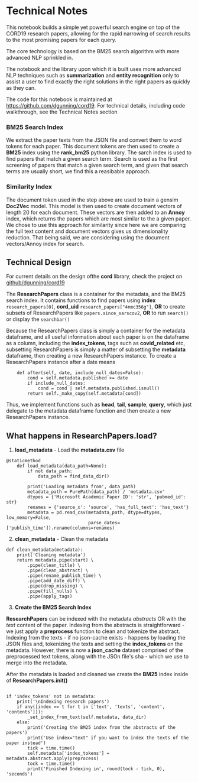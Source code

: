 # Technical Notes

This notebook builds a simple yet powerful search engine on top of the CORD19 research papers, allowing for the rapid narrowing of search results to the most promising papers for each query.

The core technology is based on the BM25 search algorithm with more advanced NLP sprinkled in. 

The notebook and the library upon which it is built uses more advanced NLP techniques such as **summarization** and **entity recognition** only to assist a user to find exactly the right solutions in the right papers as quickly as they can. 

The code for this notebook is maintained at https://github.com/dgunning/cord19. For technical details, including code walkthrough, see the Technical Notes section

### BM25 Search Index
We extract the paper texts from the JSON file and convert them to word tokens for each paper. This document tokens are then used to create a **BM25** index using the **rank_bm25** python library. The sarch index is used to find papers that match a given search term. Search is used as the first screening of papers that match a given search term, and given that search terms are usually short, we find this a reasibable approach. 

### Similarity Index
The document token used in the step above are used to train a gensim **Doc2Vec** model. This model is then used to create document vectors of length 20 for each document. These vectors are then added to an **Annoy** index, which returns the papers which are most similar to the a given paper. We chose to use this approach for similarity since here we are comparing the full text content and document vectors gives us dimensionality reduction. That being said, we are considering using the document vectors/Annoy index for search.

## Technical Design

For current details on the design ofthe **cord** library, check the project on [github/dgunning/cord19](https://github.com/dgunning/cord19)

The **ResearchPapers** class is a container for the metadata, and the BM25 search index. It contains functions to find papers using **index** `research_papers[0]`,  **cord_uid** `research_papers["4nmc356g"]`, **OR** to create subsets of ResearchPapers like `papers.since_sarscov2`, **OR** to run `search()` or display the `searchbar()`

Because the ResearchPapers class is simply a container for the metadata dataframe, and all useful information about each paper is on the dataframe as a column, including the **index_tokens**, tags such as **covid_related** etc, subsetting ResearchPapers is simply a matter of subsetting the **metadata** dataframe, then creating a new ResearchPapers instance. To create a ResearchPapers instance after a date means 
```{python}
    def after(self, date, include_null_dates=False):
        cond = self.metadata.published >= date
        if include_null_dates:
            cond = cond | self.metadata.published.isnull()
        return self._make_copy(self.metadata[cond])
```
Thus, we implement functions such as **head**, **tail**, **sample**, **query**, which just delegate to the metadata dataframe function and then create a new ResearchPapers instance.

## What happens in ResearchPapers.load?
1. **load_metadata** - Load the **metadata.csv** file
```{python}
@staticmethod
    def load_metadata(data_path=None):
        if not data_path:
            data_path = find_data_dir()

        print('Loading metadata from', data_path)
        metadata_path = PurePath(data_path) / 'metadata.csv'
        dtypes = {'Microsoft Academic Paper ID': 'str', 'pubmed_id': str}
        renames = {'source_x': 'source', 'has_full_text': 'has_text'}
        metadata = pd.read_csv(metadata_path, dtype=dtypes, low_memory=False,
                               parse_dates=['publish_time']).rename(columns=renames)
```
2. **clean_metadata** - Clean the metadata
```{python}
def clean_metadata(metadata):
    print('Cleaning metadata')
    return metadata.pipe(start) \
        .pipe(clean_title) \
        .pipe(clean_abstract) \
        .pipe(rename_publish_time) \
        .pipe(add_date_diff) \
        .pipe(drop_missing) \
        .pipe(fill_nulls) \
        .pipe(apply_tags)
```

3. **Create the BM25 Search Index**

**ResearchPapers** can be indexed with the metadata *abstracts* OR with the *text* content of the paper. Indexing from the abstracts is straightforward - we just apply a **preprocess** function to clean and tokenize the abstract. Indexing from the texts - if no json-cache exists - happens by loading the JSON files and, tokenizing the texts and setting the **index_tokens** on the metadata. However, there is now a **json_cache** dataset comprised of the preprocessed text tokens, along with the JSOn file's sha - which we use to merge into the metadata.

After the metadata is loaded and cleaned we create the **BM25** index inside of **ResearchPapers.__init__()**

```{python}
      
if 'index_tokens' not in metadata:
    print('\nIndexing research papers')
    if any([index == t for t in ['text', 'texts', 'content', 'contents']]):
        _set_index_from_text(self.metadata, data_dir)
    else:
        print('Creating the BM25 index from the abstracts of the papers')
        print('Use index="text" if you want to index the texts of the paper instead')
        tick = time.time()
        self.metadata['index_tokens'] = metadata.abstract.apply(preprocess)
        tock = time.time()
        print('Finished Indexing in', round(tock - tick, 0), 'seconds')

```